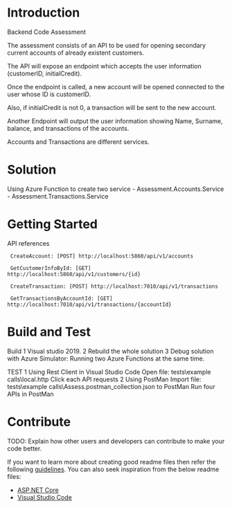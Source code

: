 # Introduction 
Backend Code Assessment

The assessment consists of an API to be used for opening secondary current accounts of already existent customers.

The API will expose an endpoint which accepts the user information (customerID, initialCredit).

Once the endpoint is called, a new account will be opened connected to the user whose ID is customerID.

Also, if initialCredit is not 0, a transaction will be sent to the new account.

Another Endpoint will output the user information showing Name, Surname, balance, and transactions of the accounts.

Accounts and Transactions are different services.

# Solution
Using Azure Function to create two service 
    - Assessment.Accounts.Service
    - Assessment.Transactions.Service

# Getting Started

API references

     CreateAccount: [POST] http://localhost:5860/api/v1/accounts

     GetCustomerInfoById: [GET] http://localhost:5860/api/v1/customers/{id}

     CreateTransaction: [POST] http://localhost:7010/api/v1/transactions

     GetTransactionsByAccountId: [GET] http://localhost:7010/api/v1/transactions/{accountId}

# Build and Test
Build 
    1 Visual studio 2019. 
    2 Rebuild the whole solution
    3 Debug solution with Azure Simulator: Running two Azure Functions at the same time.

TEST
    1 Using Rest Client in Visual Studio Code
        Open file: tests\example calls\local.http
        Click each API requests
    2 Using PostMan 
        Import file: tests\example calls\Assess.postman_collection.json to PostMan
        Run four APIs in PostMan

# Contribute
TODO: Explain how other users and developers can contribute to make your code better. 

If you want to learn more about creating good readme files then refer the following [guidelines](https://www.visualstudio.com/en-us/docs/git/create-a-readme). You can also seek inspiration from the below readme files:
- [ASP.NET Core](https://github.com/aspnet/Home)
- [Visual Studio Code](https://github.com/Microsoft/vscode)
